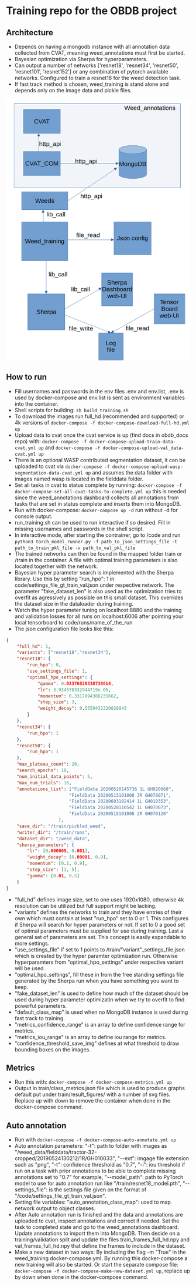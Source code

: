 # Training repo for the OBDB project

## Architecture
- Depends on having a mongodb instance with all annotation data collected from CVAT, meaning weed_annotations must first be started.
- Bayesian optimization via Sherpa for hyperparameters.
- Can output a number of networks ['resnet18', 'resnet34', 'resnet50', 'resnet101', 'resnet152'] or any combination of pytorch available networks. Configured to train a resnet18 for the weed detection task.
- If fast track method is chosen, weed_training is stand alone and depends only on the image data and pickle files.


![](doc_img/architecture.png)



## How to run
- Fill usernames and passwords in the env files .env and env.list, .env is used by docker-compose and env.list is sent as environment variables into the container.
- Shell scripts for building: `sh build_training.sh`
- To download the images run full_hd (recommended and supported) or 4k versions of `docker-compose -f docker-compose-download-full-hd.yml up`
- Upload data to cvat once the cvat service is up (find docs in obdb_docs repo) with: `docker-compose -f docker-compose-upload-train-data-cvat.yml up` and `docker-compose -f docker-compose-upload-val_data-cvat.yml up`
- There is an optional WASP contributed segmentation dataset, it can be uploaded to cvat via `docker-compose -f docker-compose-upload-wasp-segmentation-data-cvat.yml up` and assumes the data folder with images named wasp is located in the fielddata folder.
- Set all tasks in cvat to status complete by running: `docker-compose -f docker-compose-set-all-cvat-tasks-to-complete.yml up` this is needed since the weed_annotations dashboard collects all annotations from tasks that are set in status complete and inserts them into MongoDB.
- Run with docker-compose: `docker-compose up -d` run without -d for console output.
- run_training.sh can be used to run interactive if so desired. Fill in missing usernames and passwords in the shell script.
- In interactive mode, after starting the contrainer, go to /code and run `python3 torch_model_runner.py -f path_to_json_settings_file -t path_to_train_pkl_file -v path_to_val_pkl_file`
- The trained networks can then be found in the mapped folder train or /train in the container. A file with optimal training parameters is also located together with the network.
- Bayesian hyper parameter search is implemented with the Sherpa library. Use this by setting "run_hpo": 1 in code/settings_file_gt_train_val.json under respective network. The parameter "fake_dataset_len" is also used as the optimization tries to overfit as agressively as possible on this small dataset. This overrides the dataset size in the dataloader during training.
- Watch the hyper parameter tuning on localhost:8880 and the training and validation losses for all runs on localhost:6006 after pointing your local tensorboard to code/runs/name_of_the_run
- The json configuration file looks like this: 
```json
{
    "full_hd": 1,
    "variants": ["resnet18","resnet34"],
    "resnet18": {
        "run_hpo": 0,
        "use_settings_file": 1,
        "optimal_hpo_settings": {
            "gamma": 0.03376820338738614,
            "lr": 3.934578332944719e-05,
            "momentum": 0.3317994388235662,
            "step_size": 3,
            "weight_decay": 0.5559432320028943
        }
    },
    "resnet34": {
        "run_hpo": 1
    },
    "resnet50": {
        "run_hpo": 1
    },            
    "max_plateau_count": 20,
    "search_epochs": 10,
    "num_initial_data_points": 5,
    "max_num_trials": 16,
    "annotations_list": ["FieldData 20200520145736 1L GH020068",
                        "FieldData 20200515101008 3R GH070071",
                        "FieldData 20200603102414 1L GH010353",
                        "FieldData 20200528110542 1L GH070073",
                        "FieldData 20200515101008 2R GH070120"
                    ],
    "save_dir": "/train/pickled_weed",
    "writer_dir": "/train/runs",
    "dataset_dir": "/weed_data",
    "sherpa_parameters": {
        "lr": [0.000005, 0.001],
        "weight_decay": [0.00001, 0.9],
        "momentum": [0.1, 0.9],
        "step_size": [1, 5],
        "gamma": [0.01, 0.5]
    }
}
```
- "full_hd" defines image size, set to one uses 1920x1080, otherwise 4k resolution can be utilized but full support might be lacking.
- "variants" defines the networks to train and they have entries of their own which must contain at least "run_hpo" set to 0 or 1. This configures if Sherpa will search for hyper parameters or not. If set to 0 a good set of optimal parameters must be supplied for use during training. Last a general set of parameters are set. This concept is easily expandable to more settings.
- "use_settings_file" if set to 1 points to /train/"variant"_settings_file.json which is created by the hyper paramter optimization run. Otherwise hyperparamters from "optimal_hpo_settings" under respective variant will be used.
- "optimal_hpo_settings", fill these in from the free standing settings file generated by the Sherpa run when you have something you want to keep.
- "fake_dataset_len" is used to define how much of the dataset should be used during hyper parameter optimizatin when we try to overfit to find powerful parameters.
- "default_class_map" is used when no MongoDB instance is used during fast track to training.
- "metrics_confidence_range" is an array to define confidence range for metrics.
- "metrics_iou_range" is an array to define iou range for metrics.
- "confidence_threshold_save_img" defines at what threshold to draw bounding boxes on the images.


## Metrics
- Run this with: `docker-compose -f docker-compose-metrics.yml up`
- Output in train/class_metrics.json file which is used to produce graphs default put under train/result_figures/ with a number of svg files. Replace up with down to remove the container when done in the docker-compose command.



## Auto annotation
- Run with `docker-compose -f docker-compose-auto-annotate.yml up` 
- Auto annotation parameters: "-f": path to folder with images as "/weed_data/fielddata/tractor-32-cropped/20190524130212/1R/GH010033", "--ext": imgage file extension such as "png", "-t": confidence threshold as "0.7", "-i": iou threshold if run on a task with prior annotations to be able to complete missing annotations set to "0.7" for example, "--model_path": path to PyTorch model to use for auto annotation run like "/train/resnet18_model.pth", "--settings_file": is the settings file given on the format of "/code/settings_file_gt_train_val.json".
- Setting file variables: "auto_annotation_class_map": used to map network output to object classes.
- After Auto annotation run is finished and the data and annotations are uploaded to cvat, inspect annotations and correct if needed. Set the task to completed state and go to the weed_annotations dashboard. Update annotations to import them into MongoDB. Then decide on a training/validation split and update the files train_frames_full_hd.npy and val_frames_full_hd.npy that define the frames to include in the dataset.
- Make a new dataset in two ways: By including the flag -m "True" in the weed_training docker-compose.yml. By running this docker-compose a new training will also be started. Or start the separate compose file: `docker-compose -f docker-compose-make-new-dataset.yml up`, replace up by down when done in the docker-compose command.





